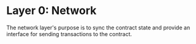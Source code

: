 # Layer 0: Network

The network layer's purpose is to sync the contract state and provide an interface for sending transactions to the contract.
